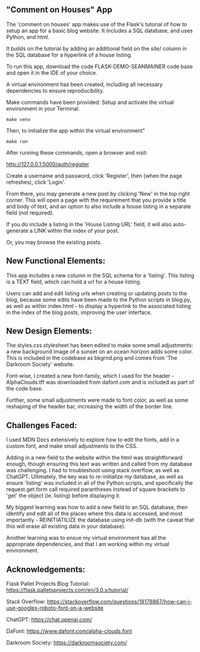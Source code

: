 ## "Comment on Houses" App

The 'comment on houses' app makes use of the Flask's tutorial of how to setup an app for a basic blog website. It includes a SQL database, and uses Python, and html. 

It builds on the tutorial by adding an additional field on the site/ column in the SQL database for a hyperlink of a house listing. 

To run this app, download the code FLASK-DEMO-SEANMAINER code base and open it in the IDE of your choice.

A virtual environment has been created, including
all necessary dependencies to ensure reproducibility. 

Make commands have been provided: Setup and activate the virtual environment in your Terminal:

```make venv```

Then, to initialize the app within the virtual environment"

```make run```

After running these commands, open a browser and visit: 

http://127.0.0.1:5000/auth/register

Create a username and password, click 'Register', then (when the page refreshes), click 'Login'. 

From there, you may generate a new post by clicking 'New' in the top right corner. This will open a page with the requirement that you provide a title and body of text, and an option to also include a house listing in a separate field (not required). 

If you do include a listing in the 'House Listing URL' field, it will also auto-generate a LINK within the index of your post.

Or, you may browse the existing posts.

## New Functional Elements:

This app includes a new column in the SQL schema for a 'listing'.
This listing is a TEXT field, which can hold a url for a house listing. 

Users can add and edit listing urls when creating or updating posts to the blog, because some edits have been made to the Python scripts in blog.py, as well as within index.html - to display a hyperlink to the associated listing in the index of the blog posts, improving the user interface.

## New Design Elements:
The styles.css stylesheet has been edited to make some small adjustments: a new background image of a sunset on an ocean horizon adds some color. This is included in the codebase as bkgrnd.png and comes from 'The Darkroom Society' website. 

Font-wise, I created a new font-family, which I used for the header - AlphaClouds.tff was downloaded from dafont.com and is included as part of the code base.

Further, some small adjustments were made to font color, as well as some reshaping of the header bar, increasing the width of the border line. 

## Challenges Faced:
I used MDN Docs extensively to explore how to edit the fonts, add in a custom font, and make small adjustments to the CSS.

Adding in a new field to the website within the html was straightforward enough, though ensuring this text was written and called from my database was challenging. I had to troubleshoot using stack overflow, as well as ChatGPT. Ultimately, the key was to re-initialize my database, as well as ensure 'listing' was included in all of the Python scripts, and specifically the request.get.form call required parantheses instead of square brackets to 'get' the object (ie. listing) before displaying it.

My biggest learning was how to add a new field to an SQL database, then identify and edit all of the places where this data is accessed, and most importantly - REINITIATILIZE the database using init-db (with the caveat that this will erase all existing data in your database).

Another learning was to ensue my virtual environment has all the appropriate dependencies, and that I am working within my virtual environment. 

## Acknowledgements:
Flask Pallet Projects Blog Tutorial: https://flask.palletsprojects.com/en/3.0.x/tutorial/

Stack Overflow: https://stackoverflow.com/questions/18178867/how-can-i-use-googles-roboto-font-on-a-website

ChatGPT: https://chat.openai.com/

DaFont: https://www.dafont.com/alpha-clouds.font

Darkroom Society: https://darkroomsociety.com/
